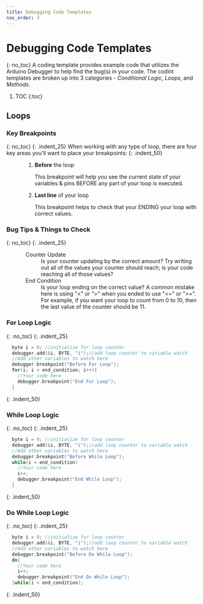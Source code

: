 ```yaml
---
title: Debugging Code Templates
nav_order: 3
---
```

# Debugging Code Templates
{: no_toc}
A coding template provides example code that utilizes the Arduino Debugger to help find the bug(s) in your code.  The codint templates are broken up into 3 categories - _Conditional Logic_, _Loops_, and _Methods_.

1. TOC
{:toc}


<style>
.indent_25{
  margin-left:25px;
}

.indent_50{
  margin-left:50px;
}
  
</style>

## Loops

### Key Breakpoints
{: no_toc}
{: .indent_25}
When working with any type of loop, there are four key areas you'll want to place your breakpoints:
{: .indent_50}
<ol class="indent_50">
  <li><span style="font-weight:bold">Before</span> the loop
   <p>This breakpoint will help you see the current state of your variables & pins BEFORE any part of your loop is executed.</p>
  </li>
  <li><span style="font-weight:bold">Last line</span> of your loop 
   <p>This breakpoint helps to check that your ENDING your loop with correct values.</p>
  </li>
</ol>

### Bug Tips & Things to Check
{: no_toc}
{: .indent_25}
<dl class="indent_50">
   <dt>Counter Update</dt>
   <dd>Is your counter updating by the correct amount? Try writing out all of the values your counter should reach; is your code reaching all of those values?</dd>
   <dt>End Condition</dt>
   <dd>Is your loop ending on the correct value? A common mistake here is using "<" or ">" when you ended to use "<=" or ">=". For example, if you want your loop to count from 0 to 10, then the last value of the counter should be 11.<br>
   </dd>
 </dl>
 
### For Loop Logic
{: .no_toc}
{: .indent_25}
```cpp
  byte i = 0; //initialize for loop counter
  debugger.add(&i, BYTE, "i");//add loop counter to variable watch
  //Add other variables to watch here
  debugger.breakpoint("Before For Loop");
  for(i; i < end_condition; i++){
    //Your code here
    debugger.breakpoint("End For Loop");
  }
```
{: .indent_50}

### While Loop Logic
{: .no_toc}
{: .indent_25}
```cpp
  byte i = 0; //initialize for loop counter
  debugger.add(&i, BYTE, "i");//add loop counter to variable watch
  //Add other variables to watch here
  debugger.breakpoint("Before While Loop");
  while(i < end_condition)
    //Your code here
    i++;
    debugger.breakpoint("End While Loop");
  }
```
{: .indent_50}

### Do While Loop Logic
{: .no_toc}
{: .indent_25}
```cpp
  byte i = 0; //initialize for loop counter
  debugger.add(&i, BYTE, "i");//add loop counter to variable watch
  //Add other variables to watch here
  debugger.breakpoint("Before Do While Loop");
  do{
    //Your code here
    i++;
    debugger.breakpoint("End Do While Loop");
  }while(i < end_condition);
```
{: .indent_50}
